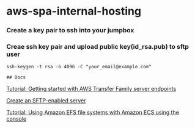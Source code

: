 # aws-spa-internal-hosting
### Create a key pair to ssh into your jumpbox
### Creae ssh key pair and upload public key(id_rsa.pub) to sftp user
```
ssh-keygen -t rsa -b 4096 -C "your_email@example.com"

## Docs
```
[Tutorial: Getting started with AWS Transfer Family server endpoints](https://docs.aws.amazon.com/transfer/latest/userguide/getting-started.html)

[Create an SFTP-enabled server](https://docs.aws.amazon.com/transfer/latest/userguide/create-server-sftp.html)

[Tutorial: Using Amazon EFS file systems with Amazon ECS using the console](https://docs.aws.amazon.com/AmazonECS/latest/developerguide/tutorial-efs-volumes.html)